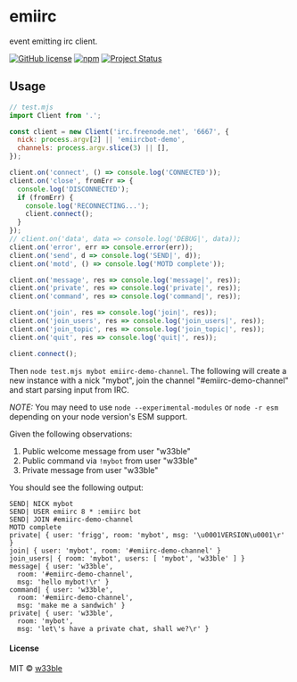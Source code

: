 # emiirc

event emitting irc client.

[![GitHub license](https://img.shields.io/badge/license-MIT-blue.svg)](https://raw.githubusercontent.com/w33ble/emiirc/master/LICENSE)
[![npm](https://img.shields.io/npm/v/emiirc.svg)](https://www.npmjs.com/package/emiirc)
[![Project Status](https://img.shields.io/badge/status-experimental-orange.svg)](https://nodejs.org/api/documentation.html#documentation_stability_index)

## Usage

```js
// test.mjs
import Client from '.';

const client = new Client('irc.freenode.net', '6667', {
  nick: process.argv[2] || 'emiircbot-demo',
  channels: process.argv.slice(3) || [],
});

client.on('connect', () => console.log('CONNECTED'));
client.on('close', fromErr => {
  console.log('DISCONNECTED');
  if (fromErr) {
    console.log('RECONNECTING...');
    client.connect();
  }
});
// client.on('data', data => console.log('DEBUG|', data));
client.on('error', err => console.error(err));
client.on('send', d => console.log('SEND|', d));
client.on('motd', () => console.log('MOTD complete'));

client.on('message', res => console.log('message|', res));
client.on('private', res => console.log('private|', res));
client.on('command', res => console.log('command|', res));

client.on('join', res => console.log('join|', res));
client.on('join_users', res => console.log('join_users|', res));
client.on('join_topic', res => console.log('join_topic|', res));
client.on('quit', res => console.log('quit|', res));

client.connect();
```

Then `node test.mjs mybot emiirc-demo-channel`. The following will create a new instance with a nick "mybot", join the channel "#emiirc-demo-channel" and start parsing input from IRC.

*NOTE:* You may need to use `node --experimental-modules` or `node -r esm` depending on your node version's ESM support.

Given the following observations:

1. Public welcome message from user "w33ble"
1. Public command via `!mybot` from user "w33ble"
1. Private message from user "w33ble"

You should see the following output:

```
SEND| NICK mybot
SEND| USER emiirc 8 * :emiirc bot
SEND| JOIN #emiirc-demo-channel
MOTD complete
private| { user: 'frigg', room: 'mybot', msg: '\u0001VERSION\u0001\r' }
join| { user: 'mybot', room: '#emiirc-demo-channel' }
join_users| { room: 'mybot', users: [ 'mybot', 'w33ble' ] }
message| { user: 'w33ble',
  room: '#emiirc-demo-channel',
  msg: 'hello mybot!\r' }
command| { user: 'w33ble',
  room: '#emiirc-demo-channel',
  msg: 'make me a sandwich' }
private| { user: 'w33ble',
  room: 'mybot',
  msg: 'let\'s have a private chat, shall we?\r' }
```

#### License

MIT © [w33ble](https://github.com/w33ble)